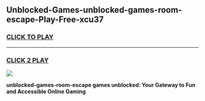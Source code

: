 
## Unblocked-Games-unblocked-games-room-escape-Play-Free-xcu37
<h3>
<a href="https://premium76.site?title=unblocked-games-room-escape&ref=23A">CLICK TO PLAY</a></h3>
<hr>

<h3>
<a href="https://premium76.site?title=unblocked-games-room-escape&ref=23A">CLICK 2 PLAY</a>
  
</h3>

<a href="https://premium76.site?title=unblocked-games-room-escape&ref=23A"><img src="https://clearcache.store/games.png"></a>


**unblocked-games-room-escape games unblocked: Your Gateway to Fun and Accessible Online Gaming**
